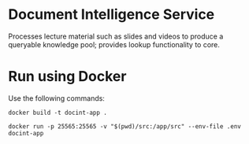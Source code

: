 # Document Intelligence Service

Processes lecture material such as slides and videos to produce a queryable knowledge pool; provides lookup functionality to core.

# Run using Docker

Use the following commands:

```
docker build -t docint-app .

docker run -p 25565:25565 -v "$(pwd)/src:/app/src" --env-file .env docint-app
```